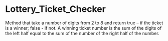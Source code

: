 # Lottery_Ticket_Checker
Method that take a number of digits from 2 to 8 and return true – if the ticket is a winner;   false - if not. A winning ticket number is the sum of the digits of the left half equal to the sum of the number of the right half of the number.
